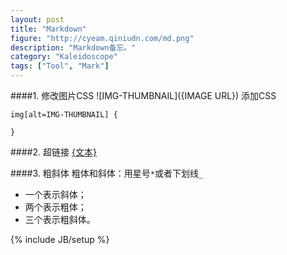 ```yaml
---
layout: post
title: "Markdown"
figure: "http://cyeam.qiniudn.com/md.png"
description: "Markdown备忘。"
category: "Kaleidoscope"
tags: ["Tool", "Mark"]
---
```


####1. 修改图片CSS
    ![IMG-THUMBNAIL]({IMAGE URL})
添加CSS

    img[alt=IMG-THUMBNAIL] {
       
    }

####2. 超链接
    [{文本}]({超链接地址})

####3. 粗斜体
粗体和斜体：用星号`*`或者下划线`_`

+ 一个表示斜体；
+ 两个表示粗体；
+ 三个表示粗斜体。


{% include JB/setup %}